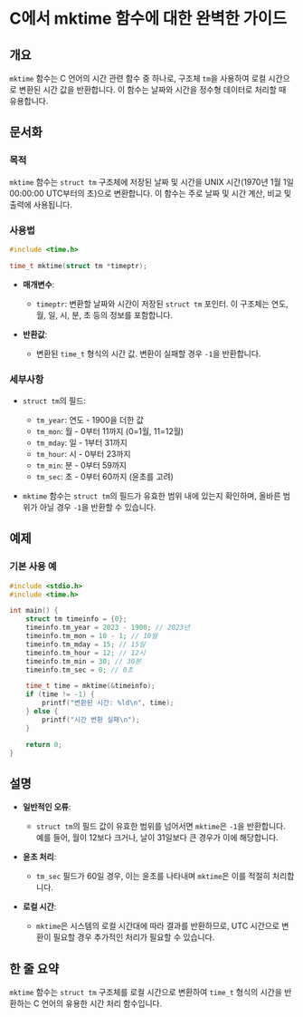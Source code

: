<!--
Meta Description: # C에서 mktime 함수에 대한 완벽한 가이드 ## 개요 `mktime` 함수는 C 언어의 시간 관련 함수 중 하나로, 구조체 `tm`을 사용하여 로컬 시간으로 변환된 시간 값을 반환합니다. 이 함수는 날짜와 시간을 정수형 데이터로 처리할 때 유용합니다. ## 문서...
Meta Keywords: mktime, struct, timeinfo, 함수는, time
-->

# C에서 mktime 함수에 대한 완벽한 가이드

## 개요
`mktime` 함수는 C 언어의 시간 관련 함수 중 하나로, 구조체 `tm`을 사용하여 로컬 시간으로 변환된 시간 값을 반환합니다. 이 함수는 날짜와 시간을 정수형 데이터로 처리할 때 유용합니다.

## 문서화
### 목적
`mktime` 함수는 `struct tm` 구조체에 저장된 날짜 및 시간을 UNIX 시간(1970년 1월 1일 00:00:00 UTC부터의 초)으로 변환합니다. 이 함수는 주로 날짜 및 시간 계산, 비교 및 출력에 사용됩니다.

### 사용법
```c
#include <time.h>

time_t mktime(struct tm *timeptr);
```

- **매개변수**: 
  - `timeptr`: 변환할 날짜와 시간이 저장된 `struct tm` 포인터. 이 구조체는 연도, 월, 일, 시, 분, 초 등의 정보를 포함합니다.

- **반환값**: 
  - 변환된 `time_t` 형식의 시간 값. 변환이 실패할 경우 `-1`을 반환합니다.

### 세부사항
- `struct tm`의 필드:
  - `tm_year`: 연도 - 1900을 더한 값
  - `tm_mon`: 월 - 0부터 11까지 (0=1월, 11=12월)
  - `tm_mday`: 일 - 1부터 31까지
  - `tm_hour`: 시 - 0부터 23까지
  - `tm_min`: 분 - 0부터 59까지
  - `tm_sec`: 초 - 0부터 60까지 (윤초를 고려)

- `mktime` 함수는 `struct tm`의 필드가 유효한 범위 내에 있는지 확인하며, 올바른 범위가 아닐 경우 `-1`을 반환할 수 있습니다.

## 예제
### 기본 사용 예
```c
#include <stdio.h>
#include <time.h>

int main() {
    struct tm timeinfo = {0};
    timeinfo.tm_year = 2023 - 1900; // 2023년
    timeinfo.tm_mon = 10 - 1; // 10월
    timeinfo.tm_mday = 15; // 15일
    timeinfo.tm_hour = 12; // 12시
    timeinfo.tm_min = 30; // 30분
    timeinfo.tm_sec = 0; // 0초

    time_t time = mktime(&timeinfo);
    if (time != -1) {
        printf("변환된 시간: %ld\n", time);
    } else {
        printf("시간 변환 실패\n");
    }

    return 0;
}
```

## 설명
- **일반적인 오류**: 
  - `struct tm`의 필드 값이 유효한 범위를 넘어서면 `mktime`은 `-1`을 반환합니다. 예를 들어, 월이 12보다 크거나, 날이 31일보다 큰 경우가 이에 해당합니다.
  
- **윤초 처리**: 
  - `tm_sec` 필드가 60일 경우, 이는 윤초를 나타내며 `mktime`은 이를 적절히 처리합니다.

- **로컬 시간**: 
  - `mktime`은 시스템의 로컬 시간대에 따라 결과를 반환하므로, UTC 시간으로 변환이 필요할 경우 추가적인 처리가 필요할 수 있습니다.

## 한 줄 요약
`mktime` 함수는 `struct tm` 구조체를 로컬 시간으로 변환하여 `time_t` 형식의 시간을 반환하는 C 언어의 유용한 시간 처리 함수입니다.